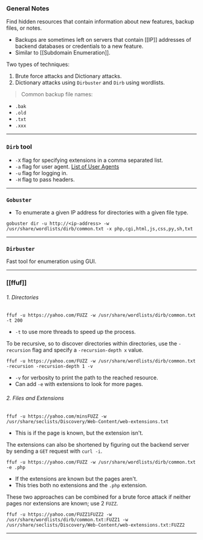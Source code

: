
### General Notes

Find hidden resources that contain information about new features, backup files, or notes.
- Backups are sometimes left on servers that contain [[IP]] addresses of backend databases or credentials to a new feature.
- Similar to [[Subdomain Enumeration]].

Two types of techniques:
1. Brute force attacks and Dictionary attacks.
2. Dictionary attacks using `Dirbuster` and `Dirb` using wordlists.

> Common backup file names:
* `.bak`
* `.old`
* `.txt`
* `.xxx`

---
### `Dirb` tool

- `-X` flag for specifying extensions in a comma separated list.
- `-a` flag for user agent. [List of User Agents](https://useragentstring.com/pages/useragentstring.php)
- `-u` flag for logging in.
- `-H` flag to pass headers.

---
### `Gobuster`

- To enumerate a given IP address for directories with a given file type.
```
gobuster dir -u http://<ip-address> -w /usr/share/wordlists/dirb/common.txt -x php,cgi,html,js,css,py,sh,txt
```

---
### `Dirbuster`

Fast tool for enumeration using GUI.

---
### [[ffuf]]

###### 1. Directories

```
ffuf -u https://yahoo.com/FUZZ -w /usr/share/wordlists/dirb/common.txt -t 200
```
- `-t` to use more threads to speed up the process.

To be recursive, so to discover directories within directories, use the `-recursion` flag and specify a `-recursion-depth x` value.
```
ffuf -u https://yahoo.com/FUZZ -w /usr/share/wordlists/dirb/common.txt -recursion -recursion-depth 1 -v
```
- `-v` for verbosity to print the path to the reached resource.
-  Can add `-e` with extensions to look for more pages.

###### 2. Files and Extensions

```
ffuf -u https://yahoo.com/minsFUZZ -w /usr/share/seclists/Discovery/Web-Content/web-extensions.txt
```
- This is if the page is known, but the extension isn't.

The extensions can also be shortened by figuring out the backend server by sending a `GET` request with `curl -i`.

```
ffuf -u https://yahoo.com/FUZZ -w /usr/share/wordlists/dirb/common.txt -e .php
```
- If the extensions are known but the pages aren't.
- This tries both no extensions and the `.php` extension.

These two approaches can be combined for a brute force attack if neither pages nor extensions are known; use 2 `FUZZ`.
```
ffuf -u https://yahoo.com/FUZZ1FUZZ2 -w /usr/share/wordlists/dirb/common.txt:FUZZ1 -w /usr/share/seclists/Discovery/Web-Content/web-extensions.txt:FUZZ2
```


---
